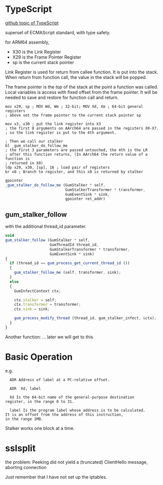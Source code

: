 # TypeScript

[github topic of TypeScript](https://github.com/topics/typescript)

superset of ECMAScript standard, with type safety.

for ARM64 assembly,

- X30 is the Link Register
- X29 is the Frame Pointer Register
- sp is the current stack pointer

Link Register is used for return from callee function. It is put into the stack.
When return from function call, the value in the stack will be popped. 

The frame pointer is the *top* of the stack at the point a function was called.
Local variables is access with fixed offset from the frame pointer.
It will be needed to save and restore for function call and return.

```ASM
mov x29, sp ; MOV Wd, Wm ; 32-bit; MOV Xd, Xm ; 64-bit general registers
; above set the frame pointer to the current stack pointer sp

mov x3, x30 ; put the link register into X3 
; the first 8 arguments on AArch64 are passed in the registers X0-X7.
; so the link register is put to the 4th argument.

; Then we call our stalker
bl _gum_stalker_do_follow_me
; the first 3 parameters are passed untouched, the 4th is the LR
; after this function returns, (In AArch64 the return value of a function is 
; returned in X0)
ldp x29, x30, [sp], 16 ; load pair of registers
br x0 ; Branch to register, and this x0 is returned by stalker
```
```javascript
gpointer
_gum_stalker_do_follow_me (GumStalker * self,
                           GumStalkerTransformer * transformer,
                           GumEventSink * sink,
                           gpointer ret_addr)


```
## gum_stalker_follow
with the additional thread_id parameter.

```javascript
void
gum_stalker_follow (GumStalker * self,
                    GumThreadId thread_id,
                    GumStalkerTransformer * transformer,
                    GumEventSink * sink)
{
  if (thread_id == gum_process_get_current_thread_id ())
  {
    gum_stalker_follow_me (self, transformer, sink);
  }
  else
  {
    GumInfectContext ctx;

    ctx.stalker = self;
    ctx.transformer = transformer;
    ctx.sink = sink;

    gum_process_modify_thread (thread_id, gum_stalker_infect, &ctx);
  }
}
```
Another function:
... later we will get to this

# Basic Operation
e.g.
```
  ADR Address of label at a PC-relative offset.

  ADR  Xd, label

  Xd Is the 64-bit name of the general-purpose destination
register, in the range 0 to 31.

  label Is the program label whose address is to be calculated.
It is an offset from the address of this instruction,
in the range 1MB.
```
Stalker works one block at a time.

# sslsplit

the problem:
Peeking did not yield a (truncated) ClientHello message, aborting connection

Just remember that I have not set up the iptables.
